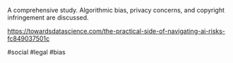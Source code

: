 A comprehensive study. Algorithmic bias, privacy concerns, and copyright infringement are discussed. 

https://towardsdatascience.com/the-practical-side-of-navigating-ai-risks-fc849037501c

#social #legal #bias